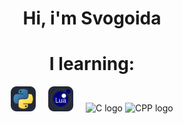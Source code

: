 <h1 align="center">Hi, i'm Svogoida </h1>

###

<div align="center">
  <h1 align="center">I learning: </h1>
  <img src="https://github.com/tandpfun/skill-icons/blob/main/icons/Python-Dark.svg" height="40" alt="Python logo"  />
  <img width="12" />
  <img src="https://github.com/tandpfun/skill-icons/blob/main/icons/Lua-Dark.svg" height="40" alt="Lua logo"  />
  <img width="12" />
  <img src="https://skillicons.dev/icons?i=c" height="40" alt="C logo"
  <img width="40" />
  <img src="https://skillicons.dev/icons?i=cpp" height="40" alt="CPP logo"
  <img width="40" />
</div>
